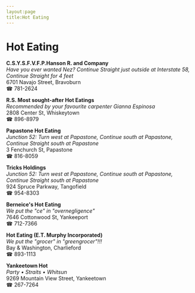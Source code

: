 ```yaml
---
layout:page
title:Hot Eating
---
```

# Hot Eating

**C.S.Y.S.F.V.F.P.Hanson R. and Company**  
_Have you ever wanted Nez? 
Continue Straight just outside at Interstate 58, Continue Straight for 4 feet_  
6701 Navajo Street, Bravoburn  
☎ 781-2624



**R.S. Most sought-after Hot Eatings**  
_Recommended by your favourite carpenter Gianna Espinosa_  
2808 Center St, Whiskeytown  
☎ 896-8979



**Papastone Hot Eating**  
_Junction 52: Turn west at Papastone, Continue south at Papastone, Continue Straight south at Papastone_  
3 Fenchurch St, Papastone  
☎ 816-8059



**Tricks Holdings**  
_Junction 52: Turn west at Papastone, Continue south at Papastone, Continue Straight south at Papastone_  
924 Spruce Parkway, Tangofield  
☎ 954-8303



**Berneice's Hot Eating**  
_We put the "ce" in "overnegligence"_  
7646 Cottonwood St, Yankeeport  
☎ 712-7366



**Hot Eating (E.T. Murphy Incorporated)**  
_We put the "grocer" in "greengrocer"!!!_  
Bay & Washington, Charlieford  
☎ 893-1113



**Yankeetown Hot**  
_Party • Straits • Whitsun_  
9269 Mountain View Street, Yankeetown  
☎ 267-7264



